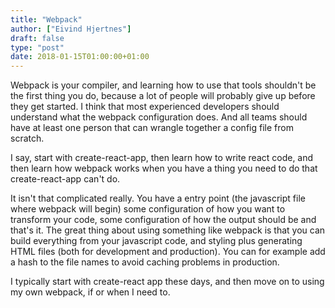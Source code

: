 ```yaml
---
title: "Webpack"
author: ["Eivind Hjertnes"]
draft: false
type: "post"
date: 2018-01-15T01:00:00+01:00
---
```


Webpack is your compiler, and learning how to use that tools shouldn't
be the first thing you do, because a lot of people will probably give up
before they get started. I think that most experienced developers should
understand what the webpack configuration does. And all teams should
have at least one person that can wrangle together a config file from
scratch.

I say, start with create-react-app, then learn how to write react code,
and then learn how webpack works when you have a thing you need to do
that create-react-app can't do.

It isn't that complicated really. You have a entry point (the javascript
file where webpack will begin) some configuration of how you want to
transform your code, some configuration of how the output should be and
that's it. The great thing about using something like webpack is that
you can build everything from your javascript code, and styling plus
generating HTML files (both for development and production). You can for
example add a hash to the file names to avoid caching problems in
production.

I typically start with create-react app these days, and then move on to
using my own webpack, if or when I need to.
